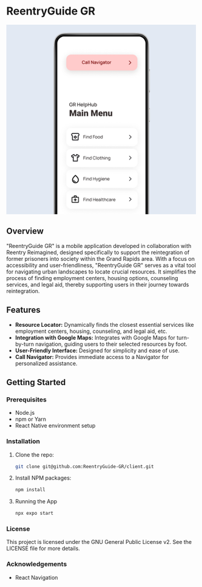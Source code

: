 # ReentryGuide GR

<img src="./mockup.png?raw=true" alt="Mockup" title="Mockup" width="500" />

## Overview
"ReentryGuide GR" is a mobile application developed in collaboration with Reentry Reimagined, designed specifically to support the reintegration of former prisoners into society within the Grand Rapids area. With a focus on accessibility and user-friendliness, "ReentryGuide GR" serves as a vital tool for navigating urban landscapes to locate crucial resources. It simplifies the process of finding employment centers, housing options, counseling services, and legal aid, thereby supporting users in their journey towards reintegration.

## Features
- **Resource Locator:** Dynamically finds the closest essential services like employment centers, housing, counseling, and legal aid, etc.
- **Integration with Google Maps:** Integrates with Google Maps for turn-by-turn navigation, guiding users to their selected resources by foot.
- **User-Friendly Interface:** Designed for simplicity and ease of use.
- **Call Navigator:** Provides immediate access to a Navigator for personalized assistance.

## Getting Started

### Prerequisites
- Node.js
- npm or Yarn
- React Native environment setup

### Installation
1. Clone the repo:
   ```sh
   git clone git@github.com:ReentryGuide-GR/client.git
2. Install NPM packages:
    ```sh
    npm install
3. Running the App
    ```sh
    npx expo start

### License
This project is licensed under the GNU General Public License v2. See the LICENSE file for more details.

### Acknowledgements

- React Navigation

